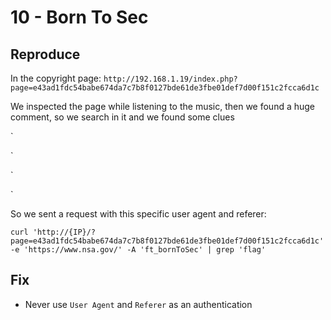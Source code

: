 # 10 - Born To Sec

## Reproduce

In the copyright page: `http://192.168.1.19/index.php?page=e43ad1fdc54babe674da7c7b8f0127bde61de3fbe01def7d00f151c2fcca6d1c`

We inspected the page while listening to the music, then we found a huge comment, so we search in it and we found some clues

`

<!--
You must cumming from : "https://www.nsa.gov/" to go to the next step
-->

`

`

<!--
Let's use this browser : "ft_bornToSec". It will help you a lot.
-->

`

So we sent a request with this specific user agent and referer:

`curl 'http://{IP}/?page=e43ad1fdc54babe674da7c7b8f0127bde61de3fbe01def7d00f151c2fcca6d1c' -e 'https://www.nsa.gov/' -A 'ft_bornToSec' | grep 'flag'`

## Fix

- Never use `User Agent` and `Referer` as an authentication
